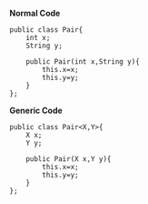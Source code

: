 **Normal Code**

```
public class Pair{
    int x;
    String y;

    public Pair(int x,String y){
        this.x=x;
        this.y=y;
    }
};
```

**Generic Code**

```
public class Pair<X,Y>{
    X x;
    Y y;

    public Pair(X x,Y y){
        this.x=x;
        this.y=y;
    }
};
```
